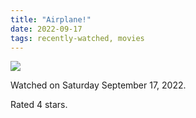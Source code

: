 ```yaml
---
title: "Airplane!"
date: 2022-09-17
tags: recently-watched, movies
---
```


<div class="letterboxd-movie-data-content">
   <p><img src="https://a.ltrbxd.com/resized/film-poster/5/1/3/3/9/51339-airplane--0-600-0-900-crop.jpg?v=a8e9ea3a39"/></p> <p>Watched on Saturday September 17, 2022.</p> 
  <p>Rated 4 stars.<p>
  <div class="float-clear"></div>
</div>